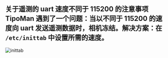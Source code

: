 ## 关于遥测的 uart 速度不同于 115200 的注意事项 TipoMan 遇到了一个问题：当以不同于 115200 的速度向 uart 发送遥测数据时，相机冻结。解决方案：在 `/etc/inittab` 中设置所需的速度。

![inittab](notes_files/baud38400.jpg)

